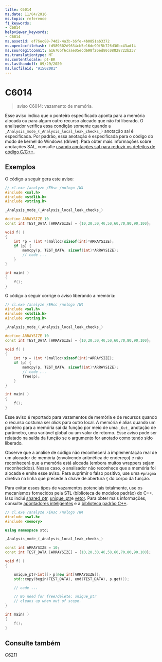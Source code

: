```yaml
---
title: C6014
ms.date: 11/04/2016
ms.topic: reference
f1_keywords:
- C6014
helpviewer_keywords:
- C6014
ms.assetid: ef76ec88-74d2-4a3b-b6fe-4b0851ab3372
ms.openlocfilehash: fd589602d9634cb5e16dc99f5b726d30bc43ad14
ms.sourcegitcommit: a1676bf6caae05ecd698f26ed80c08828722b237
ms.translationtype: MT
ms.contentlocale: pt-BR
ms.lasthandoff: 09/29/2020
ms.locfileid: "91502081"
---
```

# <a name="c6014"></a>C6014

> aviso C6014: vazamento de memória.

Esse aviso indica que o ponteiro especificado aponta para a memória alocada ou para algum outro recurso alocado que não foi liberado. O analisador verifica essa condição somente quando a `_Analysis_mode_(_Analysis_local_leak_checks_)` anotação sal é especificada. Por padrão, essa anotação é especificada para o código do modo de kernel do Windows (driver). Para obter mais informações sobre anotações SAL, consulte [usando anotações sal para reduzir os defeitos de código C/C++](../code-quality/using-sal-annotations-to-reduce-c-cpp-code-defects.md).

## <a name="examples"></a>Exemplos

O código a seguir gera este aviso:

```cpp
// cl.exe /analyze /EHsc /nologo /W4
#include <sal.h>
#include <stdlib.h>
#include <string.h>

_Analysis_mode_(_Analysis_local_leak_checks_)

#define ARRAYSIZE 10
const int TEST_DATA [ARRAYSIZE] = {10,20,30,40,50,60,70,80,90,100};

void f( )
{
    int *p = (int *)malloc(sizeof(int)*ARRAYSIZE);
    if (p) {
        memcpy(p, TEST_DATA, sizeof(int)*ARRAYSIZE);
        // code ...
    }
}

int main( )
{
    f();
}
```

O código a seguir corrige o aviso liberando a memória:

```cpp
// cl.exe /analyze /EHsc /nologo /W4
#include <sal.h>
#include <stdlib.h>
#include <string.h>

_Analysis_mode_(_Analysis_local_leak_checks_)

#define ARRAYSIZE 10
const int TEST_DATA [ARRAYSIZE] = {10,20,30,40,50,60,70,80,90,100};

void f( )
{
    int *p = (int *)malloc(sizeof(int)*ARRAYSIZE);
    if (p) {
        memcpy(p, TEST_DATA, sizeof(int)*ARRAYSIZE);
        // code ...
        free(p);
    }
}

int main( )
{
    f();
}
```

Esse aviso é reportado para vazamentos de memória e de recursos quando o recurso costuma ser *alias* para outro local. A memória é alias quando um ponteiro para a memória sai da função por meio de uma `_Out_` anotação de parâmetro, uma variável global ou um valor de retorno. Esse aviso pode ser relatado na saída da função se o argumento for anotado como tendo sido liberado.

Observe que a análise de código não reconhecerá a implementação real de um alocador de memória (envolvendo aritmética de endereço) e não reconhecerá que a memória está alocada (embora muitos wrappers sejam reconhecidos). Nesse caso, o analisador não reconhece que a memória foi alocada e emite esse aviso. Para suprimir o falso positivo, use uma `#pragma` diretiva na linha que precede a chave de abertura `{` do corpo da função.

Para evitar esses tipos de vazamentos potenciais totalmente, use os mecanismos fornecidos pela STL (biblioteca de modelos padrão) do C++. Isso inclui [shared_ptr](../standard-library/shared-ptr-class.md), [unique_ptr](../standard-library/unique-ptr-class.md)e [vetor](../standard-library/vector.md). Para obter mais informações, consulte [apontadores inteligentes](../cpp/smart-pointers-modern-cpp.md) e a [biblioteca padrão C++](../standard-library/cpp-standard-library-reference.md).

```cpp
// cl.exe /analyze /EHsc /nologo /W4
#include <sal.h>
#include <memory>

using namespace std;

_Analysis_mode_(_Analysis_local_leak_checks_)

const int ARRAYSIZE = 10;
const int TEST_DATA [ARRAYSIZE] = {10,20,30,40,50,60,70,80,90,100};

void f( )
{

    unique_ptr<int[]> p(new int[ARRAYSIZE]);
    std::copy(begin(TEST_DATA), end(TEST_DATA), p.get());

    // code ...

    // No need for free/delete; unique_ptr
    // cleans up when out of scope.
}

int main( )
{
    f();
}
```

## <a name="see-also"></a>Consulte também

[C6211](../code-quality/c6211.md)
